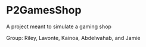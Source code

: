 # P2GamesShop
A project meant to simulate a gaming shop

Group: Riley, Lavonte, Kainoa, Abdelwahab, and Jamie
